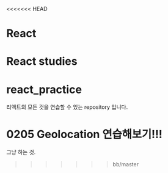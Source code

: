 <<<<<<< HEAD
# React
React studies
=======
# react_practice
리액트의 모든 것을 연습할 수 있는 repository 입니다.

# 0205 Geolocation 연습해보기!!!

그냥 하는 것.
>>>>>>> bb/master
